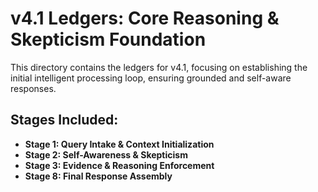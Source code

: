 # v4.1 Ledgers: Core Reasoning & Skepticism Foundation

This directory contains the ledgers for v4.1, focusing on establishing the initial intelligent processing loop, ensuring grounded and self-aware responses.

## Stages Included:

*   **Stage 1: Query Intake & Context Initialization**
*   **Stage 2: Self-Awareness & Skepticism**
*   **Stage 3: Evidence & Reasoning Enforcement**
*   **Stage 8: Final Response Assembly**
